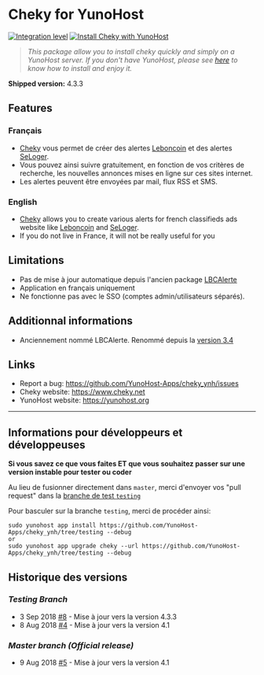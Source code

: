 # Cheky for YunoHost

[![Integration level](https://dash.yunohost.org/integration/cheky.svg)](https://ci-apps.yunohost.org/jenkins/job/cheky%20%28Community%29/lastBuild/consoleFull)
[![Install Cheky with YunoHost](https://install-app.yunohost.org/install-with-yunohost.png)](https://install-app.yunohost.org/?app=cheky)

> *This package allow you to install cheky quickly and simply on a YunoHost server.
If you don't have YunoHost, please see [here](https://yunohost.org/#/install) to know how to install and enjoy it.*

**Shipped version:** 4.3.3

## Features

### Français
  * [Cheky](https://www.cheky.net) vous permet de créer des alertes [Leboncoin](http://leboncoin.fr/) et des alertes [SeLoger](http://www.seloger.com/).
  * Vous pouvez ainsi suivre gratuitement, en fonction de vos critères de recherche, les nouvelles annonces mises en ligne sur ces sites internet.
  * Les alertes peuvent être envoyées par mail, flux RSS et SMS.

### English
  * [Cheky](https://www.cheky.net) allows you to create various alerts for french classifieds ads website like [Leboncoin](http://leboncoin.fr/) and [SeLoger](http://www.seloger.com/).
  * If you do not live in France, it will not be really useful for you

## Limitations

  * Pas de mise à jour automatique depuis l'ancien package [LBCAlerte](https://github.com/YunoHost-Apps/LBCAlerte_ynh)
  * Application en français uniquement
  * Ne fonctionne pas avec le SSO (comptes admin/utilisateurs séparés).

## Additionnal informations

  * Anciennement nommé LBCAlerte. Renommé depuis la [version 3.4](https://www.cheky.net/changelog#v3_4)

## Links

 * Report a bug: https://github.com/YunoHost-Apps/cheky_ynh/issues
 * Cheky website: https://www.cheky.net
 * YunoHost website: https://yunohost.org

---

## Informations pour développeurs et développeuses

**Si vous savez ce que vous faites ET que vous souhaitez passer sur une version instable pour tester ou coder**

Au lieu de fusionner directement dans `master`, merci d'envoyer vos "pull request" dans la [branche de test `testing`](https://github.com/YunoHost-Apps/cheky_ynh/tree/testing)

Pour basculer sur la branche `testing`, merci de procéder ainsi:
```
sudo yunohost app install https://github.com/YunoHost-Apps/cheky_ynh/tree/testing --debug
or
sudo yunohost app upgrade cheky --url https://github.com/YunoHost-Apps/cheky_ynh/tree/testing --debug
```

## Historique des versions
 
### _Testing Branch_

 * 3 Sep 2018 [#8](https://github.com/YunoHost-Apps/cheky_ynh/pull/8) - Mise à jour vers la version 4.3.3
 * 8 Aug 2018 [#4](https://github.com/YunoHost-Apps/cheky_ynh/pull/4) - Mise à jour vers la version 4.1

### _Master branch (Official release)_
 * 9 Aug 2018 [#5](https://github.com/YunoHost-Apps/cheky_ynh/pull/5) - Mise à jour vers la version 4.1
